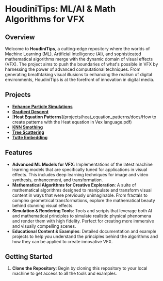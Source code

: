 # HoudiniTips: ML/AI & Math Algorithms for VFX

## Overview

Welcome to **HoudiniTips**, a cutting-edge repository where the worlds of Machine Learning (ML), Artificial Intelligence (AI), and sophisticated mathematical algorithms merge with the dynamic domain of visual effects (VFX). The project aims to push the boundaries of what's possible in VFX by harnessing the power of advanced computational techniques. From generating breathtaking visual illusions to enhancing the realism of digital environments, HoudiniTips is at the forefront of innovation in digital media.

## Projects

- [**Enhance Particle Simulations**](projects/Enhance_Particle_Simulation/docs/DOCS.md)
- [**Gradient Descent**](projects/Gradient_Descent/docs)
- [**Heat Equation Patterns**](projects/heat_equation_patterns/docs/How to create patterns with the Heat equation in Vex language.pdf)
- [**KNN Smothing**](projects/KNN_Smoothing/docs/KNN_3D_Smotthing.pdf)
- [**Tree Scattering**](projects/TreeScattering/docs/DOCS.md)
- [**Tutte Embedding**](projects/Tutte_Embedding/docs/DOCS.md)

## Features

- **Advanced ML Models for VFX**: Implementations of the latest machine learning models that are specifically tuned for applications in visual effects. This includes deep learning techniques for image and video synthesis, enhancement, and transformation.
- **Mathematical Algorithms for Creative Exploration**: A suite of mathematical algorithms designed to manipulate and transform visual content in ways that were previously unimaginable. From fractals to complex geometrical transformations, explore the mathematical beauty behind stunning visual effects.
- **Simulation & Rendering Tools**: Tools and scripts that leverage both AI and mathematical principles to simulate realistic physical phenomena and render them with high fidelity. Perfect for creating more immersive and visually compelling scenes.
- **Educational Content & Examples**: Detailed documentation and example projects to help you understand the principles behind the algorithms and how they can be applied to create innovative VFX.

## Getting Started

1. **Clone the Repository**: Begin by cloning this repository to your local machine to get access to all the tools and examples.

